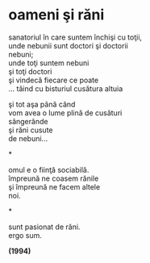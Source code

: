 # oameni şi răni

sanatoriul în care suntem închişi cu toţii,  
unde nebunii sunt doctori şi doctorii  
nebuni;  
unde toţi suntem nebuni  
şi toţi doctori  
şi vindecă fiecare ce poate  
... tăind cu bisturiul cusătura altuia

şi tot aşa până când  
vom avea o lume plină de cusături  
sângerânde  
şi răni cusute  
de nebuni...

\*

omul e o fiinţă sociabilă.  
împreună ne coasem rănile  
şi împreună ne facem altele  
noi.

\*

sunt pasionat de răni.  
ergo sum.

**(1994)**